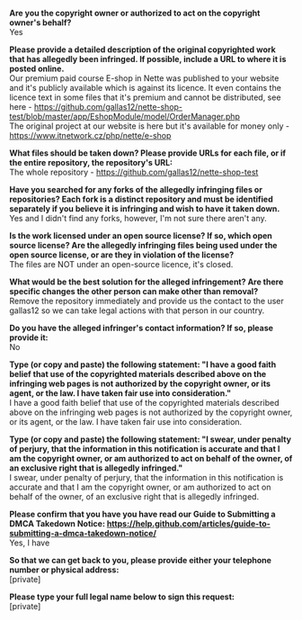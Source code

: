 **Are you the copyright owner or authorized to act on the copyright owner's behalf?**  
Yes

**Please provide a detailed description of the original copyrighted work that has allegedly been infringed. If possible, include a URL to where it is posted online.**  
Our premium paid course E-shop in Nette was published to your website and it's publicly available which is against its licence. It even contains the licence text in some files that it's premium and cannot be distributed, see here - https://github.com/gallas12/nette-shop-test/blob/master/app/EshopModule/model/OrderManager.php  
The original project at our website is here but it's available for money only - https://www.itnetwork.cz/php/nette/e-shop

**What files should be taken down? Please provide URLs for each file, or if the entire repository, the repository's URL:**  
The whole repository - https://github.com/gallas12/nette-shop-test

**Have you searched for any forks of the allegedly infringing files or repositories? Each fork is a distinct repository and must be identified separately if you believe it is infringing and wish to have it taken down.**  
Yes and I didn't find any forks, however, I'm not sure there aren't any.

**Is the work licensed under an open source license? If so, which open source license? Are the allegedly infringing files being used under the open source license, or are they in violation of the license?**  
The files are NOT under an open-source licence, it's closed.

**What would be the best solution for the alleged infringement? Are there specific changes the other person can make other than removal?**  
Remove the repository immediately and provide us the contact to the user gallas12 so we can take legal actions with that person in our country.

**Do you have the alleged infringer's contact information? If so, please provide it:**  
No

**Type (or copy and paste) the following statement: "I have a good faith belief that use of the copyrighted materials described above on the infringing web pages is not authorized by the copyright owner, or its agent, or the law. I have taken fair use into consideration."**  
I have a good faith belief that use of the copyrighted materials described above on the infringing web pages is not authorized by the copyright owner, or its agent, or the law. I have taken fair use into consideration.

**Type (or copy and paste) the following statement: "I swear, under penalty of perjury, that the information in this notification is accurate and that I am the copyright owner, or am authorized to act on behalf of the owner, of an exclusive right that is allegedly infringed."**  
I swear, under penalty of perjury, that the information in this notification is accurate and that I am the copyright owner, or am authorized to act on behalf of the owner, of an exclusive right that is allegedly infringed.

**Please confirm that you have you have read our Guide to Submitting a DMCA Takedown Notice: https://help.github.com/articles/guide-to-submitting-a-dmca-takedown-notice/**  
Yes, I have

**So that we can get back to you, please provide either your telephone number or physical address:**  
[private]

**Please type your full legal name below to sign this request:**  
[private]

